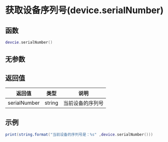 # 获取设备序列号(device.serialNumber)

## 函数

```lua
devcie.serialNumber()
```

## 无参数

## 返回值

| 返回值          | 类型      | 说明       |
| ------------ | ------- | -------- |
| serialNumber | string  | 当前设备的序列号 |

## 示例

```lua
print(string.format("当前设备的序列号是：%s" ,device.serialNumber()))
```
